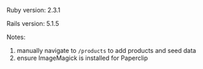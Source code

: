 Ruby version: 2.3.1

Rails version: 5.1.5

Notes:
1) manually navigate to `/products` to add products and seed data
2) ensure ImageMagick is installed for Paperclip
